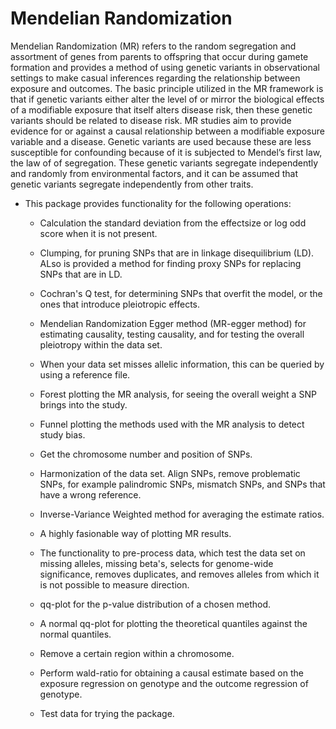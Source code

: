# Mendelian Randomization

Mendelian Randomization (MR) refers to the random segregation and assortment of genes from parents to offspring that occur during gamete formation and provides a method of using genetic variants in observational settings to make casual inferences regarding the relationship between exposure and outcomes. The basic principle utilized in the MR framework is that if genetic variants either alter the level of or mirror the biological effects of a modifiable exposure that itself alters disease risk, then these genetic variants should be related to disease risk. MR studies aim to provide evidence for or against a causal relationship between a modifiable exposure variable and a disease. Genetic variants are used because these are less susceptible for confounding because of it is subjected to Mendel’s first law, the law of of segregation. These genetic variants segregate independently and randomly from environmental factors, and it can be assumed that genetic variants segregate independently from other traits.

+ This package provides functionality for the following operations:
  * Calculation the standard deviation from the effectsize or log odd score when it is not present.
  
  * Clumping, for pruning SNPs that are in linkage disequilibrium (LD). ALso is provided a method for finding proxy SNPs for replacing SNPs that are in LD.
  
  * Cochran's Q test, for determining SNPs that overfit the model, or the ones that introduce pleiotropic effects.
  
  * Mendelian Randomization Egger method (MR-egger method) for estimating causality, testing causality, and for testing the overall pleiotropy within the data set.
  
  * When your data set misses allelic information, this can be queried by using a reference file.
  
  * Forest plotting the MR analysis, for seeing the overall weight a SNP brings into the study.
  
  * Funnel plotting the methods used with the MR analysis to detect study bias.
  
  * Get the chromosome number and position of SNPs.
  
  * Harmonization of the data set. Align SNPs, remove problematic SNPs, for example palindromic SNPs, mismatch SNPs, and SNPs that have a wrong reference.
  
  * Inverse-Variance Weighted method for averaging the estimate ratios.
  
  * A highly fasionable way of plotting MR results.
  
  * The functionality to pre-process data, which test the data set on missing alleles, missing beta's, selects for genome-wide significance, removes duplicates,  and removes alleles from which it is not possible to measure direction.
  
  * qq-plot for the p-value distribution of a chosen method.
  
  * A normal qq-plot for plotting the theoretical quantiles against the normal quantiles.
  
  * Remove a certain region within a chromosome.
  
  * Perform wald-ratio for obtaining a causal estimate based on the exposure regression on genotype and the outcome regression of genotype.
  
  * Test data for trying the package.
